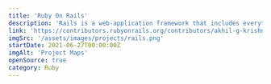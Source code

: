 ```yaml
---
title: 'Ruby On Rails'
description: 'Rails is a web-application framework that includes everything needed to create database-backed web applications according to the Model-View-Controller (MVC) pattern.'
link: 'https://contributors.rubyonrails.org/contributors/akhil-g-krishnan/commits'
imgSrc: '/assets/images/projects/rails.png'
startDate: 2021-06-27T00:00:00Z
imgAlt: 'Project Maps'
openSource: true
category: Ruby
---
```

